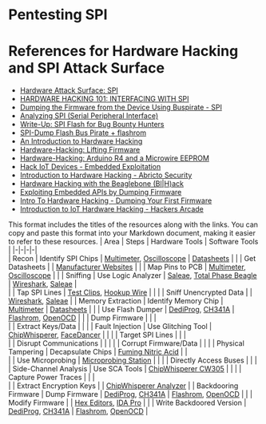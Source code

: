 # Pentesting SPI

# References for Hardware Hacking and SPI Attack Surface

- [Hardware Attack Surface: SPI](https://payatu.com/wp-content/uploads/2022/12/c15.pdf)
- [HARDWARE HACKING 101: INTERFACING WITH SPI](https://riverloopsecurity.com/blog/2020/02/hw-101-spi/)
- [Dumping the Firmware from the Device Using Buspirate - SPI](https://www.iotpentest.com/2019/06/dumping-firmware-from-device-using.html)
- [Analyzing SPI (Serial Peripheral Interface)](https://nse.digital/pages/guides/hardware/spi.html)
- [Write-Up: SPI Flash for Bug Bounty Hunters](https://www.bugcrowd.com/resources/levelup/writeup-spi-flash-for-bug-bounty-hunters/)
- [SPI-Dump Flash Bus Pirate + flashrom](https://book.hacktricks.xyz/todo/hardware-hacking/spi)
- [An Introduction to Hardware Hacking](https://www.cyberark.com/resources/threat-research-blog/an-introduction-to-hardware-hacking)
- [Hardware-Hacking: Lifting Firmware](https://rift.stacktitan.com/lifting-firmware-part-one/)
- [Hardware-Hacking: Arduino R4 and a Microwire EEPROM](https://rift.stacktitan.com/hardware-hacking-arduino-r4-eeprom-and-microwire/)
- [Hack IoT Devices - Embedded Exploitation](https://blog.attify.com/hack-iot-devices-embedded-exploitation/)
- [Introduction to Hardware Hacking - Abricto Security](https://abrictosecurity.com/introduction-to-hardware-hacking-part-1/)
- [Hardware Hacking with the Beaglebone (Bl|H)ack](https://hardwear.io/document/Hardware-Hacking-with-the-Beaglebone-B-Hack.pdf)
- [Exploiting Embedded APIs by Dumping Firmware](https://danaepp.com/exploiting-embedded-apis-by-dumping-firmware)
- [Intro To Hardware Hacking - Dumping Your First Firmware](https://hex0punk.com/posts/intro-hw-hacking/)
- [Introduction to IoT Hardware Hacking - Hackers Arcade](https://hackersarcade.medium.com/introduction-to-iot-hardware-hacking-ca1d8adeebcb)


This format includes the titles of the resources along with the links. You can copy and paste this format into your Markdown document, making it easier to refer to these resources.
| Area | Steps | Hardware Tools | Software Tools |
|-|-|-|-|  
| Recon | Identify SPI Chips | [Multimeter](https://www.keysight.com/en/pd-1985909/keysight-digital-multimeters?cc=US&lc=eng), [Oscilloscope](https://www.tek.com/oscilloscope/mso5000-mixed-signal-oscilloscope-series) | [Datasheets](https://www.alldatasheet.com) |
|  | Get Datasheets | | [Manufacturer Websites](https://www.microchip.com/design-centers/memory) |
|  | Map Pins to PCB | [Multimeter](https://www.keysight.com/en/pd-1985909/keysight-digital-multimeters?cc=US&lc=eng), [Oscilloscope](https://www.tek.com/oscilloscope/mso5000-mixed-signal-oscilloscope-series) | |
| Sniffing | Use Logic Analyzer | [Saleae](https://www.saleae.com), [Total Phase Beagle](https://www.totalphase.com/protocols/spi/) | [Wireshark](https://www.wireshark.org/), [Saleae](https://www.saleae.com) |  
|  | Tap SPI Lines | [Test Clips](https://www.adafruit.com/product/1003), [Hookup Wire](https://www.adafruit.com/product/1954) | |
|  | Sniff Unencrypted Data | | [Wireshark](https://www.wireshark.org/), [Saleae](https://www.saleae.com) |
| Memory Extraction | Identify Memory Chip | [Multimeter](https://www.keysight.com/en/pd-1985909/keysight-digital-multimeters?cc=US&lc=eng) | [Datasheets](https://www.alldatasheet.com) |
|  | Use Flash Dumper | [DediProg](https://www.dediprog.com/), [CH341A](https://www.amazon.com/GarFoo-Programmer-Flashing-kkmoon-Raspberry/dp/B0939VVZRB?tag=krtosi-20) | [Flashrom](https://flashrom.org/Flashrom), [OpenOCD](https://xpack.github.io/openocd/) | 
|  | Dump Firmware | | |   
|  | Extract Keys/Data | | |
| Fault Injection | Use Glitching Tool | [ChipWhisperer](https://www.newae.com/tools/chipwhisperer), [FaceDancer](https://github.com/bishopfox/facedancer) |  |
|  | Target SPI Lines |  |  |  
|  | Disrupt Communications |  |  |
|  | Corrupt Firmware/Data |  |  |
| Physical Tampering | Decapsulate Chips | [Fuming Nitric Acid](https://www.sigmaaldrich.com/US/en/product/aldrich/438073) |  |  
|  | Use Microprobing | [Microprobing Station](https://www.saygus.com/process-analysis/cavity-chemical-decapsulation-microprobing/) |  |
|  | Directly Access Buses |  |  |
| Side-Channel Analysis | Use SCA Tools | [ChipWhisperer CW305](https://www.newae.com/tools/chipwhisperer-cw305-soc-fpga-board) |  |
|  | Capture Power Traces |  |  |   
|  | Extract Encryption Keys |  | [ChipWhisperer Analyzer](https://wiki.newae.com/ChipWhisperer/Main#ChipWhisperer_Analyzer) |
| Backdooring Firmware | Dump Firmware | [DediProg](https://www.dediprog.com/), [CH341A](https://www.amazon.com/GarFoo-Programmer-Flashing-kkmoon-Raspberry/dp/B0939VVZRB?tag=krtosi-20) | [Flashrom](https://flashrom.org/Flashrom), [OpenOCD](https://xpack.github.io/openocd/) |
| | Modify Firmware | | [Hex Editors](http://www.softpedia.com/get/Programming/Other-Programming-Files/Hex-Editors.shtml), [IDA Pro](https://www.hex-rays.com/ida-pro/) | 
| | Write Backdoored Version | [DediProg](https://www.dediprog.com/), [CH341A](https://www.amazon.com/GarFoo-Programmer-Flashing-kkmoon-Raspberry/dp/B0939VVZRB?tag=krtosi-20) | [Flashrom](https://flashrom.org/Flashrom), [OpenOCD](https://xpack.github.io/openocd/) |
